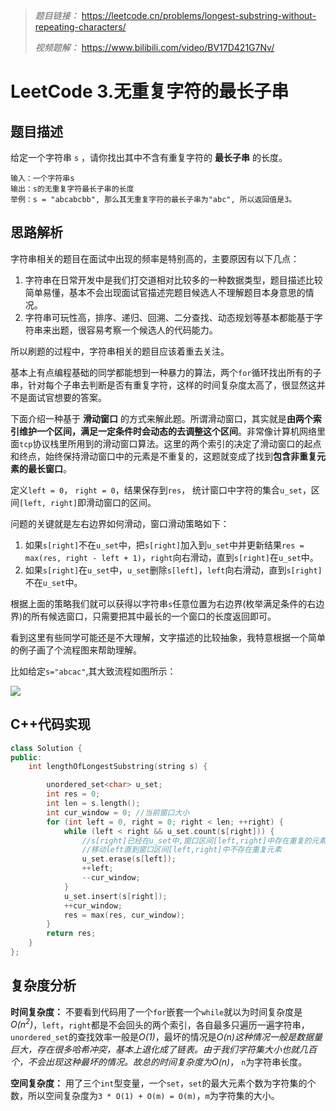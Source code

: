 > *题目链接：* https://leetcode.cn/problems/longest-substring-without-repeating-characters/
>
> *视频题解：* https://www.bilibili.com/video/BV17D421G7Nv/

# LeetCode 3.无重复字符的最长子串

## 题目描述

给定一个字符串 `s` ，请你找出其中不含有重复字符的 **最长子串** 的长度。

```
输入：一个字符串s
输出：s的无重复字符最长子串的长度
举例：s = "abcabcbb", 那么其无重复字符的最长子串为"abc", 所以返回值是3。
```

## 思路解析

字符串相关的题目在面试中出现的频率是特别高的，主要原因有以下几点：

1. 字符串在日常开发中是我们打交道相对比较多的一种数据类型，题目描述比较简单易懂，基本不会出现面试官描述完题目候选人不理解题目本身意思的情况。
2. 字符串可玩性高，排序、递归、回溯、二分查找、动态规划等基本都能基于字符串来出题，很容易考察一个候选人的代码能力。

所以刷题的过程中，字符串相关的题目应该着重去关注。

基本上有点编程基础的同学都能想到一种暴力的算法，两个`for`循环找出所有的子串，针对每个子串去判断是否有重复字符，这样的时间复杂度太高了，很显然这并不是面试官想要的答案。 

下面介绍一种基于 **滑动窗口** 的方式来解此题。所谓滑动窗口，其实就是**由两个索引维护一个区间，满足一定条件时会动态的去调整这个区间**。非常像计算机网络里面`tcp`协议栈里所用到的滑动窗口算法。这里的两个索引的决定了滑动窗口的起点和终点，始终保持滑动窗口中的元素是不重复的，这题就变成了找到**包含非重复元素的最长窗口**。

定义`left = 0`， `right = 0`，结果保存到`res`， 统计窗口中字符的集合`u_set`，区间`[left, right]`即滑动窗口的区间。

问题的关键就是左右边界如何滑动，窗口滑动策略如下：

1. 如果`s[right]`不在`u_set`中，把`s[right]`加入到`u_set`中并更新结果`res = max(res, right - left + 1)`，`right`向右滑动，直到`s[right]`在`u_set`中。
2. 如果`s[right]`在`u_set`中，`u_set`删除`s[left]`，`left`向右滑动，直到`s[right]`不在`u_set`中。

根据上面的策略我们就可以获得以字符串`s`任意位置为右边界(枚举满足条件的右边界)的所有候选窗口，只需要把其中最长的一个窗口的长度返回即可。

看到这里有些同学可能还是不大理解，文字描述的比较抽象，我特意根据一个简单的例子画了个流程图来帮助理解。

比如给定`s="abcac"`,其大致流程如图所示：

![](https://gitee.com/ldtech007/picture/raw/master/pic/lc-0003-01.png)

## C++代码实现

```cpp
class Solution {
public:
    int lengthOfLongestSubstring(string s) {

        unordered_set<char> u_set;
        int res = 0;
        int len = s.length();
        int cur_window = 0; //当前窗口大小
        for (int left = 0, right = 0; right < len; ++right) {
            while (left < right && u_set.count(s[right])) {
                //s[right]已经在u_set中,窗口区间[left,right]中存在重复的元素
                //移动left直到窗口区间[left,right]中不存在重复元素
                u_set.erase(s[left]); 
                ++left;
                --cur_window;
            } 
            u_set.insert(s[right]);
            ++cur_window;
            res = max(res, cur_window);  
        } 
        return res;
    }
};
```

## 复杂度分析

**时间复杂度：** 不要看到代码用了一个`for`嵌套一个`while`就以为时间复杂度是*O(n<sup>2</sup>)*，`left`，`right`都是不会回头的两个索引，各自最多只遍历一遍字符串，`unordered_set`的查找效率一般是*O(1)*，最坏的情况是*O(n)*这种情况一般是数据量巨大，存在很多哈希冲突，基本上退化成了链表。由于我们字符集大小也就几百个，不会出现这种最坏的情况。故总的时间复杂度为*O(n)*， `n`为字符串长度。

**空间复杂度：** 用了三个`int`型变量，一个`set`，`set`的最大元素个数为字符集的个数，所以空间复杂度为`3 * O(1) + O(m) = O(m)`，`m`为字符集的大小。 






